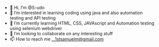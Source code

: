 - 👋 Hi, I’m @S-udo
- 👀 I’m interested in learning coding using java and also automation testing and API testing
- 🌱 I’m currently learning HTML, CSS, JAVAscript and Automation testing using selenium webdriver
- 💞️ I’m looking to collaborate on any interesting stuff
- 📫 How to reach me ...1stsamuelm@gmail.com

<!---
S-udo/S-udo is a ✨ special ✨ repository because its `README.md` (this file) appears on your GitHub profile.
You can click the Preview link to take a look at your changes.
--->
